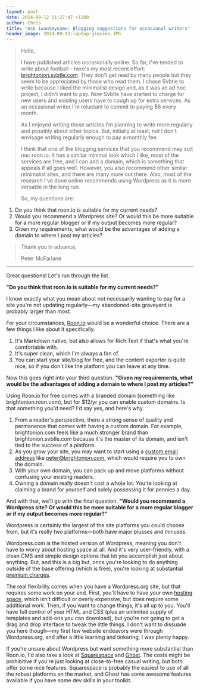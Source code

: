 ```yaml
---
layout: post
date: 2014-09-12 11:27:47 +1200
author: Chris
title: "Ask iwantmyname: Blogging suggestions for occasional writers"
header_image: 2014-09-12-laptop-glasses.JPG
---
```


<!-- excerpt -->

>Hello,
>
>I have published articles occasionally online. So far, I've tended to write about football - here's my most recent effort: [brightonion.svbtle.com](brightonion.svbtle.com). They don't get read by many people but they seem to be appreciated by those who read them. I chose Svbtle to write because I liked the minimalist design and, as it was an ad hoc project, I didn't want to pay. Now Svbtle have started to charge for new users and existing users have to cough up for extra services. As an occasional writer I'm reluctant to commit to paying $6 every month.
>
>As I enjoyed writing those articles I'm planning to write more regularly and possibly about other topics. But, initially at least, not I don't envisage writing regularly enough to pay a monthly fee.
>
>I think that one of the blogging services that you recommend may suit me: roon.io. It has a similar minimal look which I like, most of the services are free, and I can add a domain, which is something that appeals if all goes well. However, you also recommend other similar minimalist sites, and there are many more out there. Also, most of the research I've done online recommends using Wordpress as it is more versatile in the long run.
>
>So, my questions are:
>
1. Do you think that roon.io is suitable for my current needs?
2. Would you recommend a Wordpress site? Or would this be more suitable for a more regular blogger or if my output becomes more regular?
3. Given my requirements, what would be the advantages of adding a domain to where I post my articles?
>
> Thank you in advance,
> 
> Peter McFarlane

<!-- /excerpt -->

***

Great questions! Let's run through the list.

**"Do you think that roon.io is suitable for my current needs?"**

I know exactly what you mean about not necessarily wanting to pay for a site you're not updating regularly—my abandoned-site graveyard is probably larger than most. 

For your circumstances, [Roon.io](https://roon.io/) would be a wonderful choice. There are a few things I like about it specifically. 

1. It's Markdown native, but also allows for Rich Text if that's what you're comfortable with.
2. It's super clean, which I'm always a fan of.
3. You can start your site/blog for free, and the content exporter is quite nice, so if you don't like the platform you can leave at any time.

Now this goes right into your third question. **"Given my requirements, what would be the advantages of adding a domain to where I post my articles?"**

Using Roon.io for free comes with a branded domain (something like brightonion.roon.com), but for $12/yr you can enable custom domains. Is that something you'd need? I'd say yes, and here's why.

1. From a reader's perspective, there a strong sense of quality and permanence that comes with having a custom domain. For example, brightonion.com feels like a much stronger brand than brightonion.svbtle.com because it's the master of its domain, and isn't tied to the success of a platform.
2. As you grow your site, you may want to start using a [custom email address](http://blog.iwantmyname.com/2013/09/how-to-get-a-custom-email-address.html) like peter@brightonion.com, which would require you to own the domain.
3. With your own domain, you can pack up and move platforms without confusing your existing readers. 
4. Owning a domain really doesn't cost a whole lot. You're looking at claiming a brand for yourself and solely possessing it for pennies a day. 

And with that, we'll go with the final question. **"Would you recommend a Wordpress site? Or would this be more suitable for a more regular blogger or if my output becomes more regular?"**

Wordpress is certainly the largest of the site platforms you could choose from, but it's really two platforms—both have major plusses and minuses.

Wordpress.com is the hosted version of Wordpress, meaning you don't have to worry about hosting space at all. And it's very user-friendly, with a clean CMS and simple design options that let you accomplish just about anything. But, and this is a big but, once you're looking to do anything outside of the base offering (which is free), you're looking at substantial [premium charges](http://store.wordpress.com/plans/). 

The real flexibility comes when you have a Wordpress.org site, but that requires some work on your end. First, you'll have to have your own [hosting space](https://iwantmyname.com/features/domains/web-hosting), which isn't difficult or overly expensive, but does require some additional work. Then, if you want to change things, it's all up to you. You'll have full control of your HTML and CSS (plus an unlimited supply of templates and add-ons you can download), but you're not going to get a drag and drop interface to tweak the little things. I don't want to dissuade you here though—my first few website endeavors were through Wordpress.org, and after a little learning and tinkering, I was plenty happy.

If you're unsure about Wordpress but want something more substantial than Roon.io, I'd also take a look at [Squarespace](http://www.squarespace.com/) and [Ghost](https://ghost.org/). The costs might be prohibitive if you're just looking at close-to-free casual writing, but both offer some nice features. Squarespace is probably the easiest to use of all the robust platforms on the market, and Ghost has some awesome features available if you have some dev skills in your toolkit.





